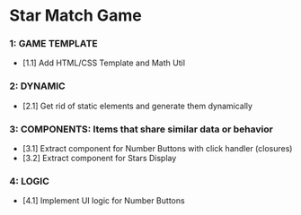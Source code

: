 # Star Match Game

### 1: GAME TEMPLATE
- [1.1] Add HTML/CSS Template and Math Util

### 2: DYNAMIC
- [2.1] Get rid of static elements and generate them dynamically

### 3: COMPONENTS: Items that share similar data or behavior
- [3.1] Extract component for Number Buttons with click handler (closures)
- [3.2] Extract component for Stars Display

### 4: LOGIC
- [4.1] Implement UI logic for Number Buttons